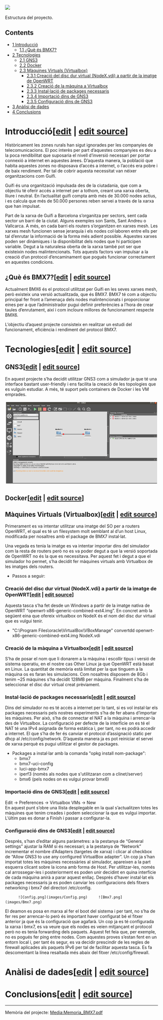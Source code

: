 [![](images/Logo\_bmx7.png)](/pti/index.php/File:Logo_bmx7.png)

Estructura del proyecto.

## Contents

* [1 Introducció](#Introducci.C3.B3)
  + [1.1 ¿Què és BMX7?](#.C2.BFQu.C3.A8_.C3.A9s_BMX7.3F)
* [2 Tecnologies](#Tecnologies)
  + [2.1 GNS3](#GNS3)
  + [2.2 Docker](#Docker)
  + [2.3 Màquines Virtuals (Virtualbox)](#M.C3.A0quines_Virtuals_.28Virtualbox.29)
    - [2.3.1 Creació del disc dur virtual (NodeX.vdi) a partir de la imatge de OpenWRT](#Creaci.C3.B3_del_disc_dur_virtual_.28NodeX.vdi.29_a_partir_de_la_imatge_de_OpenWRT)
    - [2.3.2 Creació de la màquina a Virtualbox](#Creaci.C3.B3_de_la_m.C3.A0quina_a_Virtualbox)
    - [2.3.3 Instal·lació de packages necessaris](#Instal.C2.B7laci.C3.B3_de_packages_necessaris)
    - [2.3.4 Importació dins de GNS3](#Importaci.C3.B3_dins_de_GNS3)
    - [2.3.5 Configuració dins de GNS3](#Configuraci.C3.B3_dins_de_GNS3)
* [3 Anàlisi de dades](#An.C3.A0lisi_de_dades)
* [4 Conclusions](#Conclusions)

# Introducció[[edit](/pti/index.php?title=Categor%C3%ADa:BMX7&veaction=edit&section=1 "Edit section: Introducció") | [edit source](/pti/index.php?title=Categor%C3%ADa:BMX7&action=edit&section=1 "Edit section: Introducció")]

Històricament les zones rurals han sigut ignorades per les companyies de telecomunicacions. El poc interès per part d’aquestes companyies es deu a la poca rendibilitat que suposaria el nivell d’inversió necessari per portar connexió a internet en aquestes àrees. D’aquesta manera, la població que habita aquestes zones no disposava d’accés a internet, o l’accés era pobre i de baix rendiment. Per tal de cobrir aquesta necessitat van néixer organitzacions com Guifi.

Guifi és una organització impulsada des de la ciutadania, que com a objectiu té oferir accés a internet per a tothom, creant una xarxa oberta, lliure i neutral. En l’actualitat guifi compta amb més de 30.000 nodes actius, i es calcula que més de 50.000 persones reben servei a través de la xarxa que han impulsat.

Part de la xarxa de Guifi a Barcelona s’organitza per sectors, sent cada sector un barri de la ciutat. Alguns exemples son Sants, Sant Andreu o Vallcarca. A més, en cada barri els routers s’organitzen en xarxes mesh. Les xarxes mesh funcionen sense jerarquía i els nodes col·laboren entre ells per tal d’enrutar la informació de la forma més adient possible. Aquestes xarxes poden ser dinàmiques i la disponibilitat dels nodes que hi participen variable. Degut a la naturalesa oberta de la xarxa també pot ser que existeixin nodes malintencionats. Tots aquests factors van impulsar a la creació d’un protocol d’encaminament que pogués funcionar correctament en aquestes condicions.

## ¿Què és BMX7?[[edit](/pti/index.php?title=Categor%C3%ADa:BMX7&veaction=edit&section=2 "Edit section: ¿Què és BMX7?") | [edit source](/pti/index.php?title=Categor%C3%ADa:BMX7&action=edit&section=2 "Edit section: ¿Què és BMX7?")]

Actualment BMX6 és el protocol utilitzat per Guifi en les seves xarxes mesh, però existeix una versió actualitzada, que és BMX7. BMX7 té com a objectiu principal fer front a l’amenaça dels nodes malintencionats i proporcionar eines per a que l’administrador pugui definir preferències a l’hora de crear taules d’enrutament, així i com incloure millores de funcionament respecte BMX6.

L’objectiu d’aquest projecte consisteix en realitzar un estudi del funcionament, eficiència i rendiment del protocol BMX7.

# Tecnologies[[edit](/pti/index.php?title=Categor%C3%ADa:BMX7&veaction=edit&section=3 "Edit section: Tecnologies") | [edit source](/pti/index.php?title=Categor%C3%ADa:BMX7&action=edit&section=3 "Edit section: Tecnologies")]

## GNS3[[edit](/pti/index.php?title=Categor%C3%ADa:BMX7&veaction=edit&section=4 "Edit section: GNS3") | [edit source](/pti/index.php?title=Categor%C3%ADa:BMX7&action=edit&section=4 "Edit section: GNS3")]

En aquest projecte s’ha decidit utilitzar GNS3 com a simulador ja que té una interface bastant user-friendly i ens facilita la creació de les topologies que es vulguin estudiar. A més, té suport pels containers de Docker i les VM emprades.

[![Gns3.png](images/Gns3.png)](/pti/index.php/File:Gns3.png)

## Docker[[edit](/pti/index.php?title=Categor%C3%ADa:BMX7&veaction=edit&section=5 "Edit section: Docker") | [edit source](/pti/index.php?title=Categor%C3%ADa:BMX7&action=edit&section=5 "Edit section: Docker")]

## Màquines Virtuals (Virtualbox)[[edit](/pti/index.php?title=Categor%C3%ADa:BMX7&veaction=edit&section=6 "Edit section: Màquines Virtuals (Virtualbox)") | [edit source](/pti/index.php?title=Categor%C3%ADa:BMX7&action=edit&section=6 "Edit section: Màquines Virtuals (Virtualbox)")]

Primerament es va intentar utilitzar una imatge del SO per a routers OpenWRT, el qual es té un filesystem molt semblant al d’un host Linux, modificada per nosaltres amb el package de BMX7 instal·lat.

Una vegada es tenia la imatge es va intentar importar dins del simulador com la resta de routers però no es va poder degut a que la versió soportada de OpenWRT no és la que es necessitava.
Per aquest fet i degut a que el simulador ho permet, s’ha decidit fer màquines virtuals amb Virtualbox de les imatges dels routers.

* Passos a seguir:

### Creació del disc dur virtual (NodeX.vdi) a partir de la imatge de OpenWRT[[edit](/pti/index.php?title=Categor%C3%ADa:BMX7&veaction=edit&section=7 "Edit section: Creació del disc dur virtual (NodeX.vdi) a partir de la imatge de OpenWRT") | [edit source](/pti/index.php?title=Categor%C3%ADa:BMX7&action=edit&section=7 "Edit section: Creació del disc dur virtual (NodeX.vdi) a partir de la imatge de OpenWRT")]

Aquesta tasca s’ha fet desde un Windows a partir de la imatge nativa de OpenWRT “openwrt-x86-generic-combined-ext4.img”. En concret amb la següent eina que ofereix virtualbox on NodeX és el nom del disc dur virtual que es vulgui tenir.

* "C:\Program Files\oracle\VirtualBox\VBoxManage" convertdd openwrt-x86-generic-combined-ext4.img NodeX.vdi

### Creació de la màquina a Virtualbox[[edit](/pti/index.php?title=Categor%C3%ADa:BMX7&veaction=edit&section=8 "Edit section: Creació de la màquina a Virtualbox") | [edit source](/pti/index.php?title=Categor%C3%ADa:BMX7&action=edit&section=8 "Edit section: Creació de la màquina a Virtualbox")]

S’ha de posar el nom que li donarem a la màquina i escollir tipus i versió de sistema operatiu, en el nostre cas Other Linux ja que OpenWRT està basat en Linux.
La quantitat de memòria està limitat per la que tinguem a la màquina os es faran les simulacions. Com nosaltres disposem de 8Gb i tenim ~25 màquines s’ha decidit 128MB per màquina.
Finalment s’ha de seleccionar el disc dur virtual creat prèviament.

### Instal·lació de packages necessaris[[edit](/pti/index.php?title=Categor%C3%ADa:BMX7&veaction=edit&section=9 "Edit section: Instal·lació de packages necessaris") | [edit source](/pti/index.php?title=Categor%C3%ADa:BMX7&action=edit&section=9 "Edit section: Instal·lació de packages necessaris")]

Dins del simulador no es té accés a internet per lo tant, si es vol instal·lar els packages necessaris pels nostres experiments s’ha de fer abans d’importar les màquines. Per això, s’ha de connectar el NAT a la màquina i arrencar-la des de Virtualbox.
La configuració per defecte de la interfície on es té el NAT té una IPv4 asignada de forma estática i, per tant, no es podrà accedir a internet. El que s’ha de fer és canviar el protocol d’assignació static per dhcp al /etc/config/network. D’aquesta manera ja es pot reiniciar el servei de xarxa perquè es pugui utilitzar el gestor de packages.

* Packages a instal·lar amb la comanda "opkg install nom-package":
  + bmx7
  + bmx7-uci-config
  + luci-app-bmx7
  + iperf3 (nomès als nodes que s'utilitzaran com a clinet/server)
  + bmx6 (pels nodes on es vulgui provar bmx6)

### Importació dins de GNS3[[edit](/pti/index.php?title=Categor%C3%ADa:BMX7&veaction=edit&section=10 "Edit section: Importació dins de GNS3") | [edit source](/pti/index.php?title=Categor%C3%ADa:BMX7&action=edit&section=10 "Edit section: Importació dins de GNS3")]

Edit -> Preferences -> Virtualbox VMs -> New   
En aquest punt s’obre una llista desplegable en la qual s’actualitzen totes les màquines que tenim creades i podem seleccionar la que es vulgui importar.
L’últim pas es donar a Finish i passar a configurar-la.

### Configuració dins de GNS3[[edit](/pti/index.php?title=Categor%C3%ADa:BMX7&veaction=edit&section=11 "Edit section: Configuració dins de GNS3") | [edit source](/pti/index.php?title=Categor%C3%ADa:BMX7&action=edit&section=11 "Edit section: Configuració dins de GNS3")]

Després, s’han d’editar alguns paràmetres: a la pestanya de “General settings” ajustar la RAM si és necessari; a la pestanya de “Network” incrementar el nombre d’Adapters (targetes de xarxa) i clicar al checkbox de “Allow GNS3 to use any configured VirtualBox adapter”.
Un cop ja s’han importat totes les màquines necessàries al simulador, apareixen a la part esquerra clicant sobre la icona amb forma de Host. Per utilitzar-les, només cal arrossegar-les i posteriorment es poden unir decidint en quina interfície de cada màquina anirà a parar aquest enllaç.
Després d’haver instal·lat els packages necessaris ja es poden canviar les configuracions dels fitxers networking i bmx7 del directori /etc/config.

```
      ![Config.png](images/Config.png)     ![Bmx7.png](images/Bmx7.png)

```

El deamon es posa en marxa al fer el boot del sistema i per tant, no s’ha de fer res per arrencar-lo però és important haver configurat bé el fitxer anterior ja que és la configuració que agafarà.
Un cop ja es té configurada la xarxa i bmx7, es va veure que els nodes es veien mitjançant el protocol però no es tenia forwarding dels paquets. Aquest fet feia que, per exemple, no es pogués fer ping entre nodes. Com aquestes proves s’estan fent en un entorn local i, per tant és segur, es va decidir prescindir de les regles de firewall aplicades als paquets IPv6 per tal de facilitar aquesta tasca. Es fa descomentant la línea resaltada més abaix del fitxer /etc/config/firewall.

# Anàlisi de dades[[edit](/pti/index.php?title=Categor%C3%ADa:BMX7&veaction=edit&section=12 "Edit section: Anàlisi de dades") | [edit source](/pti/index.php?title=Categor%C3%ADa:BMX7&action=edit&section=12 "Edit section: Anàlisi de dades")]

# Conclusions[[edit](/pti/index.php?title=Categor%C3%ADa:BMX7&veaction=edit&section=13 "Edit section: Conclusions") | [edit source](/pti/index.php?title=Categor%C3%ADa:BMX7&action=edit&section=13 "Edit section: Conclusions")]

---

Memòria del projecte: [Media:Memoria\_BMX7.pdf](/pti/index.php?title=Special:Upload&wpDestFile=Memoria_BMX7.pdf "Memoria BMX7.pdf")